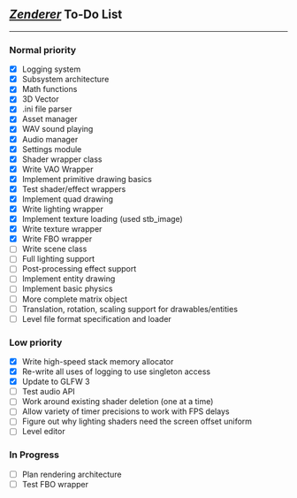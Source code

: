 ## *[Zenderer](https://github.com/Ruskiy69/IronClad)* To-Do List

----------------------

### Normal priority

- [x] Logging system
- [x] Subsystem architecture
- [x] Math functions
- [x] 3D Vector
- [x] .ini file parser
- [x] Asset manager
- [x] WAV sound playing
- [x] Audio manager
- [x] Settings module
- [x] Shader wrapper class
- [x] Write VAO Wrapper
- [x] Implement primitive drawing basics
- [x] Test shader/effect wrappers
- [x] Implement quad drawing
- [x] Write lighting wrapper
- [x] Implement texture loading (used stb_image)
- [x] Write texture wrapper
- [x] Write FBO wrapper
- [ ] Write scene class
- [ ] Full lighting support
- [ ] Post-processing effect support
- [ ] Implement entity drawing
- [ ] Implement basic physics
- [ ] More complete matrix object
- [ ] Translation, rotation, scaling support for drawables/entities
- [ ] Level file format specification and loader

### Low priority

- [x] Write high-speed stack memory allocator
- [x] Re-write all uses of logging to use singleton access
- [x] Update to GLFW 3
- [ ] Test audio API
- [ ] Work around existing shader deletion (one at a time)
- [ ] Allow variety of timer precisions to work with FPS delays
- [ ] Figure out why lighting shaders need the screen offset uniform
- [ ] Level editor

### In Progress

- [ ] Plan rendering architecture
- [ ] Test FBO wrapper
